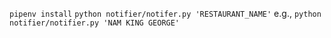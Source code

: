 `pipenv install`
`python notifier/notifer.py 'RESTAURANT_NAME'` e.g., `python notifier/notifier.py 'NAM KING GEORGE'`
